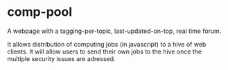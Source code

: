 comp-pool
=========

A webpage with a tagging-per-topic, last-updated-on-top, real time forum.

It allows distribution of computing jobs (in javascript) to a hive of web clients. 
It will allow users to send their own jobs to the hive once the multiple security issues are adressed.

